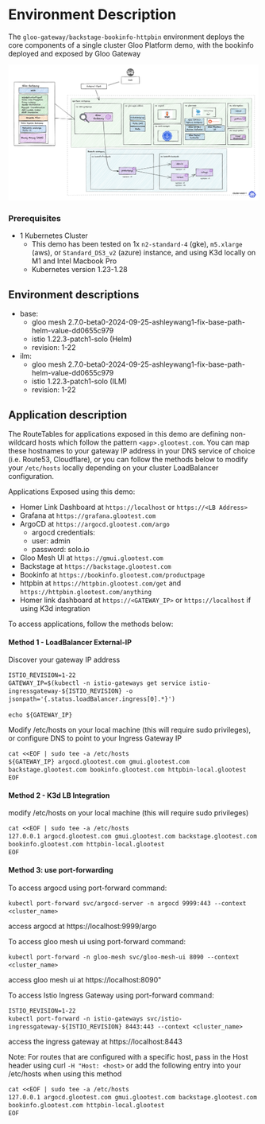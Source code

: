# Environment Description
The `gloo-gateway/backstage-bookinfo-httpbin` environment deploys the core components of a single cluster Gloo Platform demo, with the bookinfo deployed and exposed by Gloo Gateway

![High Level Architecture](.images/bookinfo-arch-1a.png)

### Prerequisites
- 1 Kubernetes Cluster
    - This demo has been tested on 1x `n2-standard-4` (gke), `m5.xlarge` (aws), or `Standard_DS3_v2` (azure) instance, and using K3d locally on M1 and Intel Macbook Pro
    - Kubernetes version 1.23-1.28

## Environment descriptions
- base:
    - gloo mesh 2.7.0-beta0-2024-09-25-ashleywang1-fix-base-path-helm-value-dd0655c979
    - istio 1.22.3-patch1-solo (Helm)
    - revision: 1-22
- ilm:
    - gloo mesh 2.7.0-beta0-2024-09-25-ashleywang1-fix-base-path-helm-value-dd0655c979
    - istio 1.22.3-patch1-solo (ILM)
    - revision: 1-22

## Application description

The RouteTables for applications exposed in this demo are defining non-wildcard hosts which follow the pattern `<app>.glootest.com`. You can map these hostnames to your gateway IP address in your DNS service of choice (i.e. Route53, Cloudflare), or you can follow the methods below to modify your `/etc/hosts` locally depending on your cluster LoadBalancer configuration.

Applications Exposed using this demo:
- Homer Link Dashboard at `https://localhost` or `https://<LB Address>`
- Grafana at `https://grafana.glootest.com`
- ArgoCD at `https://argocd.glootest.com/argo`
    - argocd credentials:
    - user: admin
    - password: solo.io
- Gloo Mesh UI at `https://gmui.glootest.com`
- Backstage at `https://backstage.glootest.com`
- Bookinfo at `https://bookinfo.glootest.com/productpage`
- httpbin at `https://httpbin.glootest.com/get` and `https://httpbin.glootest.com/anything`
- Homer link dashboard at `https://<GATEWAY_IP>` or `https://localhost` if using K3d integration

To access applications, follow the methods below:

#### Method 1 - LoadBalancer External-IP

Discover your gateway IP address
```
ISTIO_REVISION=1-22
GATEWAY_IP=$(kubectl -n istio-gateways get service istio-ingressgateway-${ISTIO_REVISION} -o jsonpath='{.status.loadBalancer.ingress[0].*}')

echo ${GATEWAY_IP}
```

Modify /etc/hosts on your local machine (this will require sudo privileges), or configure DNS to point to your Ingress Gateway IP
```
cat <<EOF | sudo tee -a /etc/hosts
${GATEWAY_IP} argocd.glootest.com gmui.glootest.com backstage.glootest.com bookinfo.glootest.com httpbin-local.glootest
EOF
```

#### Method 2 - K3d LB Integration
modify /etc/hosts on your local machine (this will require sudo privileges)
```
cat <<EOF | sudo tee -a /etc/hosts
127.0.0.1 argocd.glootest.com gmui.glootest.com backstage.glootest.com bookinfo.glootest.com httpbin-local.glootest
EOF
```

#### Method 3: use port-forwarding

To access argocd using port-forward command:
```
kubectl port-forward svc/argocd-server -n argocd 9999:443 --context <cluster_name>
```
access argocd at https://localhost:9999/argo



To access gloo mesh ui using port-forward command:
```
kubectl port-forward -n gloo-mesh svc/gloo-mesh-ui 8090 --context <cluster_name>
```
access gloo mesh ui at https://localhost:8090"



To access Istio Ingress Gateway using port-forward command:
```
ISTIO_REVISION=1-22
kubectl port-forward -n istio-gateways svc/istio-ingressgateway-${ISTIO_REVISION} 8443:443 --context <cluster_name>
```
access the ingress gateway at https://localhost:8443


Note: For routes that are configured with a specific host, pass in the Host header using curl `-H "Host: <host>` or add the following entry into your /etc/hosts when using this method
```
cat <<EOF | sudo tee -a /etc/hosts
127.0.0.1 argocd.glootest.com gmui.glootest.com backstage.glootest.com bookinfo.glootest.com httpbin-local.glootest
EOF
```